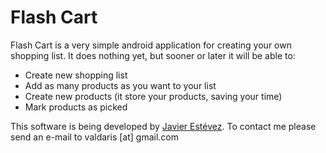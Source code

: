 # Flash Cart

Flash Cart is a very simple android application for creating your own shopping list. It does nothing yet, but sooner or later it will be able to:

* Create new shopping list
* Add as many products as you want to your list
* Create new products (it store your products, saving your time)
* Mark products as picked

This software is being developed by  [Javier Estévez](http://valdaris.com/). To contact me please send an e-mail to valdaris [at] gmail.com 